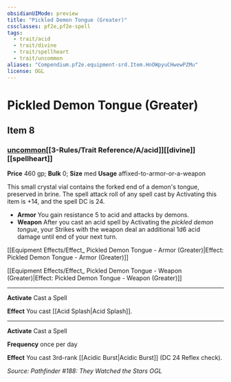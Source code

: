 ```yaml
---
obsidianUIMode: preview
title: "Pickled Demon Tongue (Greater)"
cssclasses: pf2e,pf2e-spell
tags:
  - trait/acid
  - trait/divine
  - trait/spellheart
  - trait/uncommon
aliases: "Compendium.pf2e.equipment-srd.Item.HnOWpyuCHwewPZMu"
license: OGL
---
```

# Pickled Demon Tongue (Greater)
## Item 8
### [uncommon](uncommon.md "Uncommon Rarity Trait")[[3-Rules/Trait Reference/A/acid]][[divine]][[spellheart]]


**Price** 460 gp; 
**Bulk** 0; **Size** med
**Usage** affixed-to-armor-or-a-weapon

This small crystal vial contains the forked end of a demon's tongue, preserved in brine. The spell attack roll of any spell cast by Activating this item is +14, and the spell DC is 24.

*   **Armor** You gain resistance 5 to acid and attacks by demons.
*   **Weapon** After you cast an acid spell by Activating the _pickled demon tongue_, your Strikes with the weapon deal an additional 1d6 acid damage until end of your next turn.

[[Equipment Effects/Effect_ Pickled Demon Tongue - Armor (Greater)|Effect: Pickled Demon Tongue - Armor (Greater)]]

[[Equipment Effects/Effect_ Pickled Demon Tongue - Weapon (Greater)|Effect: Pickled Demon Tongue - Weapon (Greater)]]

* * *

**Activate** Cast a Spell

**Effect** You cast [[Acid Splash|Acid Splash]].

* * *

**Activate** Cast a Spell

**Frequency** once per day

**Effect** You cast 3rd-rank [[Acidic Burst|Acidic Burst]] (DC 24 Reflex check).

*Source: Pathfinder #188: They Watched the Stars*
*OGL*